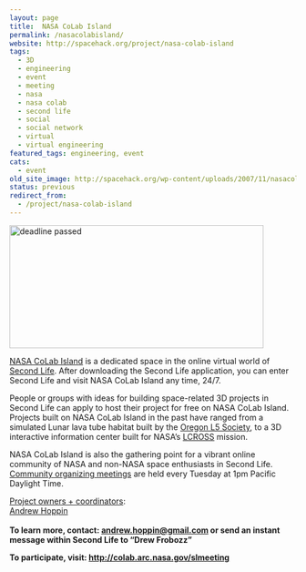 ```yaml
---
layout: page
title:  NASA CoLab Island
permalink: /nasacolabisland/
website: http://spacehack.org/project/nasa-colab-island
tags:
  - 3D
  - engineering
  - event
  - meeting
  - nasa
  - nasa colab
  - second life
  - social
  - social network
  - virtual
  - virtual engineering
featured_tags: engineering, event
cats:
  - event
old_site_image: http://spacehack.org/wp-content/uploads/2007/11/nasacolabisland_dead.jpg
status: previous
redirect_from:
  - /project/nasa-colab-island
---
```


<div class = "scrape-from-old-wordpress">

<p><img class="alignnone size-full wp-image-1395" title="" src="http://spacehack.org/wp-content/uploads/2007/11/nasacolabisland_dead.jpg" alt="deadline passed" width="446" height="216" srcset="http://spacehack.org/wp-content/uploads/2007/11/nasacolabisland_dead.jpg 446w, http://spacehack.org/wp-content/uploads/2007/11/nasacolabisland_dead-310x150.jpg 310w" sizes="(max-width: 446px) 100vw, 446px" /></p>
<p><a href="http://colab.arc.nasa.gov/virtual">NASA CoLab Island</a> is a dedicated space in the online virtual world of <a href="http://secondlife.com">Second Life</a>. After downloading the Second Life application, you can enter Second Life and visit NASA CoLab Island any time, 24/7.</p>
<p>People or groups with ideas for building space-related 3D projects in Second Life can apply to host their project for free on NASA CoLab Island. Projects built on NASA CoLab Island in the past have ranged from a simulated Lunar lava tube habitat built by the <a href="http://www.oregonl5.org/">Oregon L5 Society</a>, to a 3D interactive information center built for NASA&#8217;s <a href="http://lcross.arc.nasa.gov/">LCROSS</a> mission.</p>
<p>NASA CoLab Island is also the gathering point for a vibrant online community of NASA and non-NASA space enthusiasts in Second Life. <a href="http://colab.arc.nasa.gov/slmeeting">Community organizing meetings</a> are held every Tuesday at 1pm Pacific Daylight Time.</p>
<p><span style="text-decoration: underline;">Project owners + coordinators</span>:<br />
<a href="mailto:andrew.hoppin@gmail.com">Andrew Hoppin</a><br />
<!--supplement--><br />
<strong>To learn more, contact: <a href="mailto:andrew.hoppin@gmail.com">andrew.hoppin@gmail.com</a> or send an instant message within Second Life to &#8220;Drew Frobozz&#8221;</strong></p>
<p><strong>To participate, visit: <a href="http://colab.arc.nasa.gov/slmeeting">http://colab.arc.nasa.gov/slmeeting</a></strong></p>


</div>